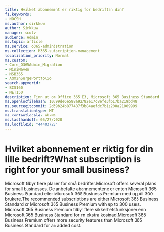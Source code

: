 ```yaml
---
title: Hvilket abonnement er riktig for bedriften din?
f1.keywords:
- NOCSH
ms.author: sirkkuw
author: Sirkkuw
manager: scotv
audience: Admin
ms.topic: article
ms.service: o365-administration
ms.collection: M365-subscription-management
localization_priority: Normal
ms.custom:
- Core_O365Admin_Migration
- MiniMaven
- MSB365
- AdminSurgePortfolio
search.appverid:
- BCS160
- MET150
description: Finn ut om Office 365 E3, Microsoft 365 Business Standard eller Microsoft 365 Business Premium er riktig for bedriften din.
ms.openlocfilehash: 10799de6e588a92782e17c8efe3fb17ba219bd48
ms.sourcegitcommit: 2d59b24b877487f3b84aefdc7b1e200a21009999
ms.translationtype: MT
ms.contentlocale: nb-NO
ms.lasthandoff: 05/27/2020
ms.locfileid: "44403722"
---
```

# <a name="what-subscription-is-right-for-your-small-business"></a><span data-ttu-id="298ce-103">Hvilket abonnement er riktig for din lille bedrift?</span><span class="sxs-lookup"><span data-stu-id="298ce-103">What subscription is right for your small business?</span></span>

<span data-ttu-id="298ce-104">Microsoft tilbyr flere planer for små bedrifter.</span><span class="sxs-lookup"><span data-stu-id="298ce-104">Microsoft offers several plans for small businesses.</span></span> <span data-ttu-id="298ce-105">De anbefalte abonnementene er enten Microsoft 365 Business Standard eller Microsoft 365 Business Premium med opptil 300 brukere.</span><span class="sxs-lookup"><span data-stu-id="298ce-105">The recommended subscriptions are either Microsoft 365 Business Standard or Microsoft 365 Business Premium with up to 300 users.</span></span> <span data-ttu-id="298ce-106">Microsoft 365 Business Premium tilbyr flere sikkerhetsfunksjoner enn Microsoft 365 Business Standard for en ekstra kostnad.</span><span class="sxs-lookup"><span data-stu-id="298ce-106">Microsoft 365 Business Premium offers more security features than Microsoft 365 Business Standard for an added cost.</span></span>
